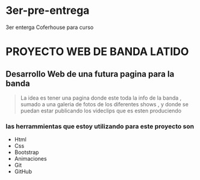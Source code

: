 # 3er-pre-entrega
3er enterga Coferhouse para curso
# PROYECTO WEB DE BANDA LATIDO

## Desarrollo Web de una futura pagina para la banda
>  La idea es tener una pagina donde este toda la info de la banda , sumado a una galeria de fotos de los diferentes shows , y donde se puedan estar publicando los videclips que es esten produciendo 
### las herrammientas que estoy utilizando para este proyecto son
- Html
- Css
- Bootstrap
- Animaciones
- Git
- GitHub
